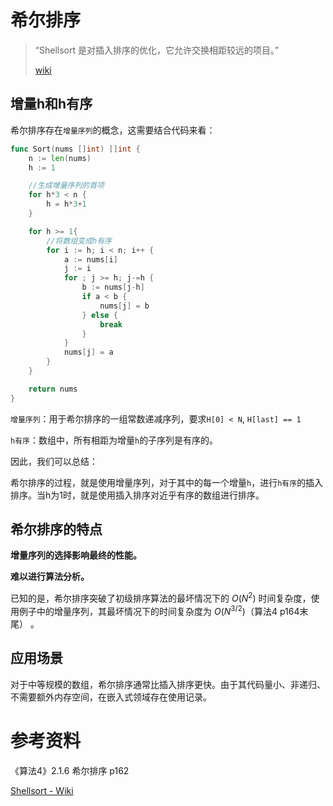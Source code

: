 # 希尔排序
>“Shellsort 是对插入排序的优化，它允许交换相距较远的项目。”
>
>[wiki](https://en.wikipedia.org/wiki/Shellsort#Description)

## 增量h和h有序
希尔排序存在`增量序列`的概念，这需要结合代码来看：

```go
func Sort(nums []int) []int {
	n := len(nums)
    h := 1

    //生成增量序列的首项
    for h*3 < n {
        h = h*3+1
    }

    for h >= 1{
        //将数组变成h有序
        for i := h; i < n; i++ {
            a := nums[i]
            j := i
            for ; j >= h; j-=h {
                b := nums[j-h]
                if a < b {
                    nums[j] = b
                } else {
                    break
                }
            }
            nums[j] = a
        }
    }

	return nums
}
```

`增量序列`：用于希尔排序的一组常数递减序列，要求`H[0] < N`, `H[last] == 1`

`h有序`：数组中，所有相距为增量`h`的子序列是有序的。

因此，我们可以总结：

希尔排序的过程，就是使用增量序列，对于其中的每一个增量`h`，进行`h有序`的插入排序。当h为1时，就是使用插入排序对近乎有序的数组进行排序。

## 希尔排序的特点

**增量序列的选择影响最终的性能。**

**难以进行算法分析。**

已知的是，希尔排序突破了初级排序算法的最坏情况下的 $O(N^2)$ 时间复杂度，使用例子中的增量序列，其最坏情况下的时间复杂度为 $O(N^{3/2})$（算法4 p164末尾） 。

## 应用场景
对于中等规模的数组，希尔排序通常比插入排序更快。由于其代码量小、非递归、不需要额外内存空间，在嵌入式领域存在使用记录。

# 参考资料
《算法4》2.1.6 希尔排序 p162

[Shellsort - Wiki](https://en.wikipedia.org/wiki/Shellsort)